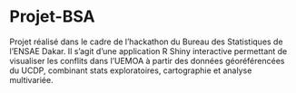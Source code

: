 # Projet-BSA
Projet réalisé dans le cadre de l’hackathon du Bureau des Statistiques de l’ENSAE Dakar. Il s’agit d’une application R Shiny interactive permettant de visualiser les conflits dans l’UEMOA à partir des données géoréférencées du UCDP, combinant stats exploratoires, cartographie et analyse multivariée.  
